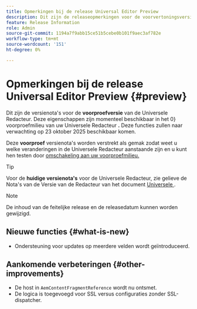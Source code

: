 ```yaml
---
title: Opmerkingen bij de release Universal Editor Preview
description: Dit zijn de releaseopmerkingen voor de voorvertoningsversie van de Universal Editor.
feature: Release Information
role: Admin
source-git-commit: 1194a7f9abb15ce51b5cebe0b101f9aec3af782e
workflow-type: tm+mt
source-wordcount: '151'
ht-degree: 0%

---
```



# Opmerkingen bij de release Universal Editor Preview {#preview}

Dit zijn de versienota&#39;s voor de **voorproefversie** van de Universele Redacteur. Deze eigenschappen zijn momenteel beschikbaar in het 0} voorproefmilieu van uw Universele Redacteur **.** Deze functies zullen naar verwachting op 23 oktober 2025 beschikbaar komen.

Deze **voorproef** versienota&#39;s worden verstrekt als gemak zodat weet u welke veranderingen in de Universele Redacteur aanstaande zijn en u kunt hen testen door [ omschakeling aan uw voorproefmilieu.](/help/sites-cloud/authoring/universal-editor/navigation.md#user-properties)

>[!TIP]
>
>Voor de **huidige versienota&#39;s** voor de Universele Redacteur, zie gelieve de Nota&#39;s van de Versie van de Redacteur van het document [ Universele ](/help/release-notes/universal-editor/current.md).

>[!NOTE]
>
>De inhoud van de feitelijke release en de releasedatum kunnen worden gewijzigd.

## Nieuwe functies {#what-is-new}

* Ondersteuning voor updates op meerdere velden wordt geïntroduceerd.

## Aankomende verbeteringen {#other-improvements}

* De host in `AemContentFragmentReference` wordt nu ontsmet.
* De logica is toegevoegd voor SSL versus configuraties zonder SSL-dispatcher.
